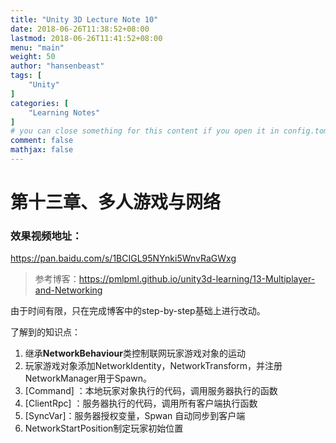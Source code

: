 ```yaml
---
title: "Unity 3D Lecture Note 10"
date: 2018-06-26T11:38:52+08:00
lastmod: 2018-06-26T11:41:52+08:00
menu: "main"
weight: 50
author: "hansenbeast"
tags: [
    "Unity"
]
categories: [
    "Learning Notes"
]
# you can close something for this content if you open it in config.toml.
comment: false
mathjax: false
---
```


# 第十三章、多人游戏与网络

### 效果视频地址：

<https://pan.baidu.com/s/1BCIGL95NYnki5WnvRaGWxg>

> 参考博客：https://pmlpml.github.io/unity3d-learning/13-Multiplayer-and-Networking

由于时间有限，只在完成博客中的step-by-step基础上进行改动。

了解到的知识点：

1. 继承**NetworkBehaviour**类控制联网玩家游戏对象的运动
2. 玩家游戏对象添加NetworkIdentity，NetworkTransform，并注册NetworkManager用于Spawn。
3. [Command] ：本地玩家对象执行的代码，调用服务器执行的函数
4. [ClientRpc] ：服务器执行的代码，调用所有客户端执行函数
5. [SyncVar]：服务器授权变量，Spwan 自动同步到客户端
6. NetworkStartPosition制定玩家初始位置